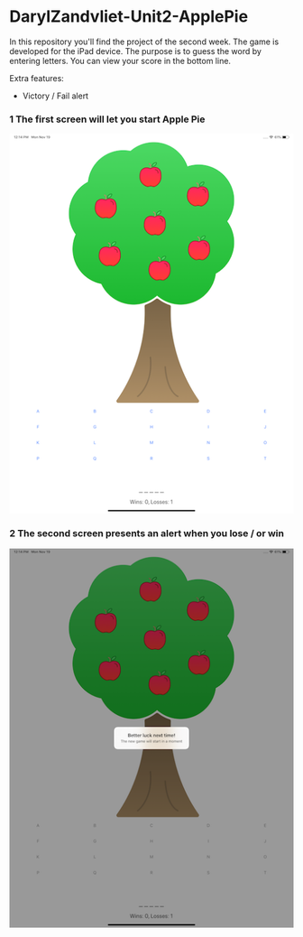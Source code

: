 # DarylZandvliet-Unit2-ApplePie

In this repository you'll find the project of the second week. The game is developed for the iPad device.
The purpose is to guess the word by entering letters. You can view your score in the bottom line.

Extra features:

- Victory / Fail alert

### 1 The first screen will let you start Apple Pie 

![StartScreen](/doc/StartScreen.png)


### 2 The second screen presents an alert when you lose / or win
![LoserScreen](/doc/LoserScreen.png)
